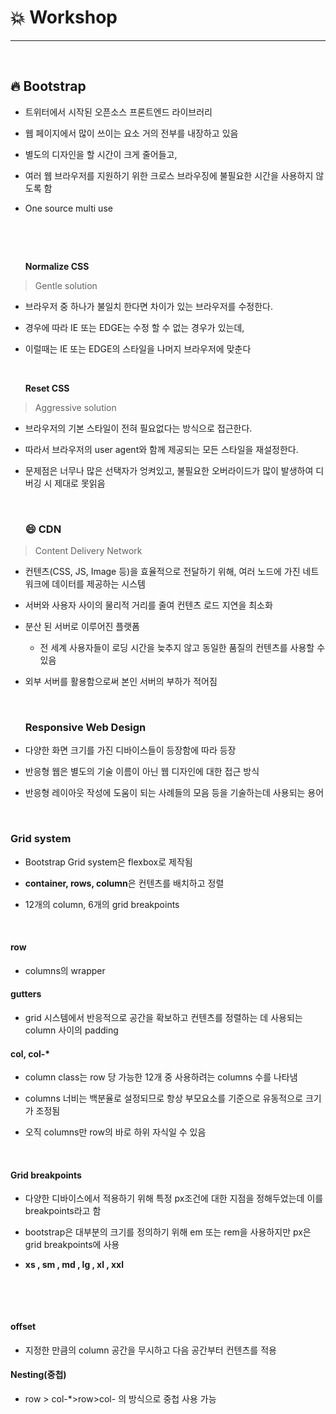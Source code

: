 # :boom: Workshop

---

​				

## 	 :fire:  Bootstrap

- 트위터에서 시작된 오픈소스 프론트엔드 라이브러리

- 웹 페이지에서 많이 쓰이는 요소 거의 전부를 내장하고 있음

- 별도의 디자인을 할 시간이 크게 줄어들고, 

- 여러 웹 브라우저를 지원하기 위한 크로스 브라우징에 불필요한 시간을 사용하지 않도록 함

- One source multi use

  ​																		

  ​																						

  **Normalize CSS**

> Gentle solution

-  브라우저 중 하나가 불일치 한다면 차이가 있는 브라우저를 수정한다.

- 경우에 따라 IE 또는 EDGE는 수정 할 수 없는 경우가 있는데, 

- 이럴때는 IE 또는 EDGE의 스타일을 나머지 브라우저에  맞춘다

  ​																						

  **Reset CSS**

> Aggressive solution

- 브라우저의 기본 스타일이 전혀 필요없다는 방식으로 접근한다.

- 따라서 브라우저의 user agent와 함께 제공되는 모든 스타일을 재설정한다.

- 문제점은 너무나 많은 선택자가 엉켜있고, 불필요한 오버라이드가 많이 발생하여 디버깅 시 제대로 못읽음

  ​																		

  ### :smile: CDN

> Content Delivery Network

- 컨텐츠(CSS, JS, Image 등)을 효율적으로 전달하기 위해, 
  여러 노드에 가진 네트워크에 데이터를 제공하는 시스템

- 서버와 사용자 사이의 물리적 거리를 줄여 컨텐츠 로드 지연을 최소화

- 분산 된 서버로 이루어진 플랫폼

  - 전 세계 사용자들이 로딩 시간을 늦추지 않고 동일한 품질의 컨텐츠를 사용할 수 있음

- 외부 서버를 활용함으로써 본인 서버의 부하가 적어짐

  ​																	

  ### Responsive Web Design

- 다양한 화면 크기를 가진 디바이스들이 등장함에 따라 등장

- 반응형 웹은 별도의 기술 이름이 아닌 웹 디자인에 대한 접근 방식

- 반응형 레이아웃 작성에 도움이 되는 사례들의 모음 등을 기술하는데 사용되는 용어

  ​													

### Grid system

- Bootstrap Grid system은 flexbox로 제작됨

- **container, rows, column**은 컨텐츠를 배치하고 정렬

- 12개의 column,  6개의 grid breakpoints

  ​																					

#### row

-  columns의 wrapper

#### gutters

- grid 시스템에서 반응적으로 공간을 확보하고 컨텐츠를 정렬하는 데 사용되는 column 사이의 padding

#### col, col-*

- column class는 row 당 가능한 12개 중 사용하려는 columns 수를 나타냄

- columns 너비는 백분율로 설정되므로 항상 부모요소를 기준으로 유동적으로 크기가 조정됨

- 오직 columns만 row의 바로 하위 자식일 수 있음

  ​																

#### Grid breakpoints

- 다양한 디바이스에서 적용하기 위해 특정 px조건에 대한 지점을 정해두었는데 이를 breakpoints라고 함
- bootstrap은 대부분의 크기를 정의하기 위해 em 또는 rem을 사용하지만 px은 grid breakpoints에 사용

- **xs , sm ,  md , lg , xl , xxl**

  ​								

  ​												

#### offset

- 지정한 만큼의 column 공간을 무시하고 다음 공간부터 컨텐츠를 적용

#### Nesting(중첩)

- row > col-*>row>col- 의 방식으로 중첩 사용 가능